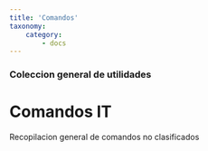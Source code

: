 ```yaml
---
title: 'Comandos'
taxonomy:
    category:
        - docs
---
```


### Coleccion general de utilidades

# Comandos IT

Recopilacion general de comandos no clasificados

